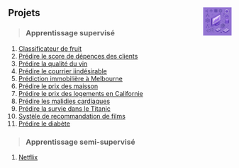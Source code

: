 ## **Projets**<a href="../"><img src="../assets/atomicML.png" alt="Machine Learning" align="right" height="64px"></a></h1>

</div>

> ### **Apprentissage supervisé**
1. [Classificateur de fruit](fruitClassifier)
2. [Prédire le score de dépences des clients](spendingScore)
3. [Prédire la qualité du vin](wineQuality)
4. [Prédire le courrier iindésirable](spam)
5. [Prédiction immobilière à Melbourne](melbourne)
6. [Prédire le prix des maisson](house)
7. [Prédire le prix des logements en Californie](californianHousing)
8. [Prédire les malidies cardiaques](heartDisease)
9. [Prédire la survie dans le Titanic](titanic)
10. [Systèle de recommandation de films](movies)
11. [Prédire le diabète](diabtes)
<!--12. [Prédire la maladie de Parkinson](parkinson)-->
<!-- <kbd>_Soon_</kbd> -->
> ### **Apprentissage semi-supervisé**
1. [Netflix](netflix)  
<!-- 2. []() -->
<!-- > ### **Apprentissage non supervisé** -->